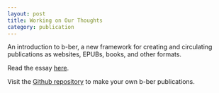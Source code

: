 ```yaml
---
layout: post
title: Working on Our Thoughts
category: publication
---
```


An introduction to b-ber, a new framework for creating and circulating publications as websites, EPUBs, books, and other formats.

Read the essay [here](https://www.canopycanopycanopy.com/contents/working-on-our-thoughts).

Visit the [Github repository](https://github.com/triplecanopy/b-ber) to make your own b-ber publications.
